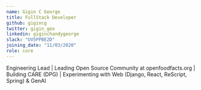 ```yaml
---
name: Gigin C George
title: FullStack Developer
github: gigincg
twitter: gigin_geo
linkedin: giginchandygeorge
slack: "UV5PPBE2D"
joining_date: "11/03/2020"
role: core
---
```


Engineering Lead | Leading Open Source Community at openfoodfacts.org | Building CARE (DPG) | Experimenting with Web (Django, React, ReScript, Spring) & GenAI
